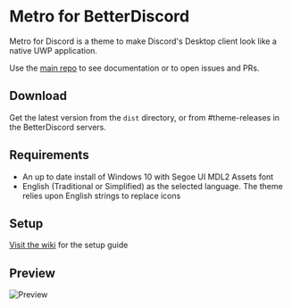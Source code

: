 # Metro for BetterDiscord
Metro for Discord is a theme to make Discord's Desktop client look like a native UWP application.

Use the [main repo](https://github.com/TakosThings/Metro-for-Discord) to see documentation or to open issues and PRs.

## Download
Get the latest version from the `dist` directory, or from #theme-releases in the BetterDiscord servers.

## Requirements
* An up to date install of Windows 10 with Segoe UI MDL2 Assets font
* English (Traditional or Simplified) as the selected language. The theme relies upon English strings to replace icons

## Setup
[Visit the wiki](https://github.com/TakosThings/Metro-for-Discord/wiki/Setup-Guide) for the setup guide

## Preview
![Preview](https://i.imgur.com/qfCvxrB.png)
